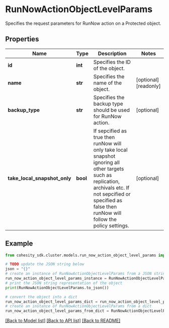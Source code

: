 # RunNowActionObjectLevelParams

Specifies the request parameters for RunNow action on a Protected object.

## Properties

Name | Type | Description | Notes
------------ | ------------- | ------------- | -------------
**id** | **int** | Specifies the ID of the object. | 
**name** | **str** | Specifies the name of the object. | [optional] [readonly] 
**backup_type** | **str** | Specifies the backup type should be used for RunNow action. | [optional] 
**take_local_snapshot_only** | **bool** | If sepcified as true then runNow will only take local snapshot ignoring all other targets such as replication, archivals etc. If not sepcified or specified as false then runNow will follow the policy settings. | [optional] 

## Example

```python
from cohesity_sdk.cluster.models.run_now_action_object_level_params import RunNowActionObjectLevelParams

# TODO update the JSON string below
json = "{}"
# create an instance of RunNowActionObjectLevelParams from a JSON string
run_now_action_object_level_params_instance = RunNowActionObjectLevelParams.from_json(json)
# print the JSON string representation of the object
print(RunNowActionObjectLevelParams.to_json())

# convert the object into a dict
run_now_action_object_level_params_dict = run_now_action_object_level_params_instance.to_dict()
# create an instance of RunNowActionObjectLevelParams from a dict
run_now_action_object_level_params_from_dict = RunNowActionObjectLevelParams.from_dict(run_now_action_object_level_params_dict)
```
[[Back to Model list]](../README.md#documentation-for-models) [[Back to API list]](../README.md#documentation-for-api-endpoints) [[Back to README]](../README.md)



